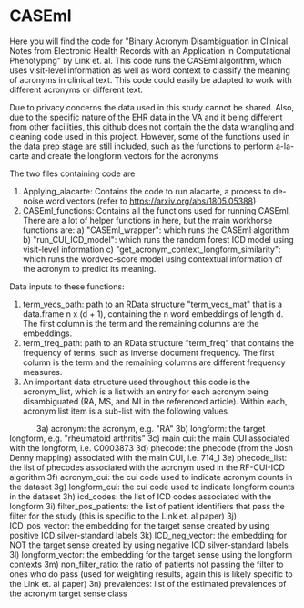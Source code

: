 # CASEml
Here you will find the code for "Binary Acronym Disambiguation in Clinical Notes from Electronic Health Records with an Application in Computational Phenotyping" by Link et. al. This code runs the CASEml algorithm, which uses visit-level information as well as word context to classify the meaning of acronyms in clinical text. This code could easily be adapted to work with different acronyms or different text.

Due to privacy concerns the data used in this study cannot be shared. Also, due to the specific nature of the EHR data in the VA and it being different from other facilities, this github does not contain the the data wrangling and cleaning code used in this project. However, some of the functions used in the data prep stage are still included, such as the functions to perform a-la-carte and create the longform vectors for the acronyms

The two files containing code are 

1) Applying_alacarte: Contains the code to run alacarte, a process to de-noise word vectors (refer to https://arxiv.org/abs/1805.05388)
2) CASEml_functions: Contains all the functions used for running CASEml. There are a lot of helper functions in here, but the main workhorse functions are:
  a) "CASEml_wrapper": which runs the CASEml algorithm
  b) "run_CUI_ICD_model": which runs the random forest ICD model using visit-level information
  c) "get_acronym_context_longform_similarity": which runs the wordvec-score model using contextual information of the acronym to predict its meaning.

Data inputs to these functions:
1) term_vecs_path: path to an RData structure "term_vecs_mat" that is a data.frame n x (d + 1), containing the n word embeddings of length d. The first column is the term and the remaining columns are the embeddings.
2) term_freq_path: path to an RData structure "term_freq" that contains the frequency of terms, such as inverse document frequency. The first column is the term and the remaining columns are different frequency measures.
3) An important data structure used throughout this code is the acronym_list, which is a list with an entry for each acronym being disambiguated (RA, MS, and MI in the referenced article). Within each, acronym list item is a sub-list with the following values

&nbsp;&nbsp;&nbsp;&nbsp;&nbsp;&nbsp;&nbsp;&nbsp;&nbsp;&nbsp;&nbsp;  3a) acronym: the acronym, e.g. "RA"
  3b) longform: the target longform, e.g. "rheumatoid arthritis"
  3c) main cui: the main CUI associated with the longform, i.e. C0003873
  3d) phecode: the phecode (from the Josh Denny mapping) associated with the main CUI, i.e. 714_1
  3e) phecode_list: the list of phecodes associated with the acronym used in the RF-CUI-ICD algorithm
  3f) acronym_cui: the cui code used to indicate acronym counts in the dataset
  3g) longform_cui: the cui code used to indicate longform counts in the dataset
  3h) icd_codes: the list of ICD codes associated with the longform
  3i) filter_pos_patients: the list of patient identifiers that pass the filter for the study (this is specific to the Link et. al paper)
  3j) ICD_pos_vector: the embedding for the target sense created by using positive ICD silver-standard labels
  3k) ICD_neg_vector: the embedding for NOT the  target sense created by using negative ICD silver-standard labels
  3l) longform_vector: the embedding for the  target sense using the longform contexts
  3m) non_filter_ratio: the ratio of patients not passing the filter to ones who do pass (used for weighting results, again this is likely specific to the Link et. al paper)
  3n) prevalences: list of the estimated prevalences of the acronym target sense class



